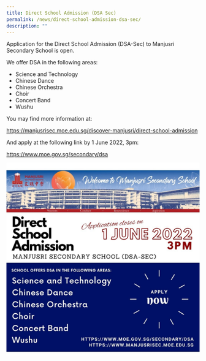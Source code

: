 ```yaml
---
title: Direct School Admission (DSA Sec)
permalink: /news/direct-school-admission-dsa-sec/
description: ""
---
```

Application for the Direct School Admission (DSA-Sec) to Manjusri Secondary School is open.  

  

We offer DSA in the following areas:

  

*   Science and Technology
*   Chinese Dance
*   Chinese Orchestra
*   Choir
*   Concert Band
*   Wushu

You may find more information at:  

<a href="/discover-manjusri/direct-school-admission" target="_blank">https://manjusrisec.moe.edu.sg/discover-manjusri/direct-school-admission</a>  

And apply at the following link by 1 June 2022, 3pm:

<a href="https://www.moe.gov.sg/secondary/dsa" target="_blank">https://www.moe.gov.sg/secondary/dsa</a>


![](/images/News/image_6483441.jpg)